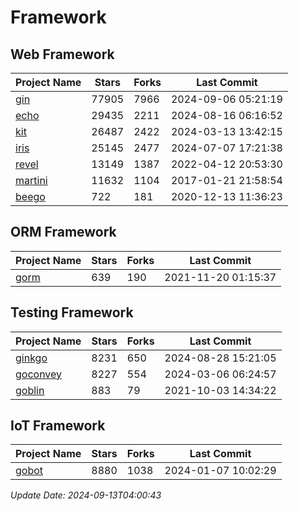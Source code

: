 # Framework

## Web Framework
| Project Name | Stars | Forks | Last Commit |
| ------------ | ----- | ----- | ----------- |
| [gin](https://github.com/gin-gonic/gin) | 77905 | 7966 | 2024-09-06 05:21:19 |
| [echo](https://github.com/labstack/echo) | 29435 | 2211 | 2024-08-16 06:16:52 |
| [kit](https://github.com/go-kit/kit) | 26487 | 2422 | 2024-03-13 13:42:15 |
| [iris](https://github.com/kataras/iris) | 25145 | 2477 | 2024-07-07 17:21:38 |
| [revel](https://github.com/revel/revel) | 13149 | 1387 | 2022-04-12 20:53:30 |
| [martini](https://github.com/go-martini/martini) | 11632 | 1104 | 2017-01-21 21:58:54 |
| [beego](https://github.com/astaxie/beego) | 722 | 181 | 2020-12-13 11:36:23 |

## ORM Framework
| Project Name | Stars | Forks | Last Commit |
| ------------ | ----- | ----- | ----------- |
| [gorm](https://github.com/jinzhu/gorm) | 639 | 190 | 2021-11-20 01:15:37 |

## Testing Framework
| Project Name | Stars | Forks | Last Commit |
| ------------ | ----- | ----- | ----------- |
| [ginkgo](https://github.com/onsi/ginkgo) | 8231 | 650 | 2024-08-28 15:21:05 |
| [goconvey](https://github.com/smartystreets/goconvey) | 8227 | 554 | 2024-03-06 06:24:57 |
| [goblin](https://github.com/franela/goblin) | 883 | 79 | 2021-10-03 14:34:22 |

## IoT Framework
| Project Name | Stars | Forks | Last Commit |
| ------------ | ----- | ----- | ----------- |
| [gobot](https://github.com/hybridgroup/gobot) | 8880 | 1038 | 2024-01-07 10:02:29 |

*Update Date: 2024-09-13T04:00:43*